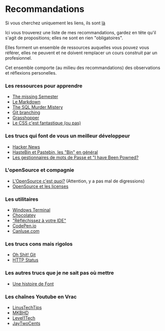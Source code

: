 # Recommandations
Si vous cherchez uniquement les liens, ils sont [là](Just_Links.md)

Ici vous trouverez une liste de mes recommandations, gardez en tête qu'il s'agit de propositions; elles ne sont en rien "obligatoires".

Elles forment un ensemble de ressources auquelles vous pouvez vous référer, elles ne peuvent et ne doivent remplacer un cours construit par un profesionnel.

Cet ensemble comporte (au milieu des recommandations) des observations et réflexions personelles. 

### Les ressources pour apprendre
- [The missing Semester](The_Missing_Semester.md)
- [Le Markdown](Markdown.md)
- [The SQL Murder Mistery](The_SQL_Murder_Mistery.md)
- [Git branching](Git_Branching.md)
- [Grasshopper](Grasshopper.md)
- [Le CSS c'est fantastique (ou pas)](CSS.md)

### Les trucs qui font de vous un meilleur développeur
- [Hacker News](Hacker_News.md)
- [HasteBin et Pastebin, les "Bin" en général](Bin.md)
- [Les gestionnaires de mots de Passe et "I have Been Powned?](Powned.md)


### L'openSource et compagnie
- [L'OpenSource c'est quoi?](OpenSource.md) (Attention, y a pas mal de digressions)
- [OpenSource et les licenses](Licences.md)

### Les utilitaires
- [Windows Terminal](Windows_Terminal.md)
- [Chocolatey](Choco.md)
- ["Réfléchissez à votre IDE"](IDE.md)
- [CodePen.io](CodePen.md)
- [CanIuse.com](CanIuse.md)

### Les trucs cons mais rigolos
- [Oh Shit! Git](OhShitGit.md)
- [HTTP Status](HTTP_Status.md)


### Les autres trucs que je ne sait pas où mettre
- [Une histoire de Font](Font.md)

### Les chaînes Youtube en Vrac
- [LinusTechTips](https://www.youtube.com/user/LinusTechTips)
- [MKBHD](https://www.youtube.com/user/marquesbrownlee)
- [Level1Tech](https://www.youtube.com/user/teksyndicate)
- [JayTwoCents](https://www.youtube.com/user/Jayztwocents)